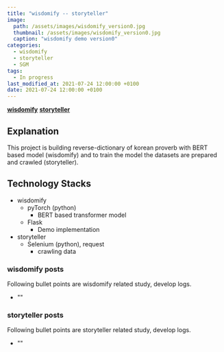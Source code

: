 ```yaml
---
title: "wisdomify -- storyteller"
image: 
  path: /assets/images/wisdomify_version0.jpg
  thumbnail: /assets/images/wisdomify_version0.jpg
  caption: "wisdomify demo version0"
categories: 
  - wisdomify
  - storyteller
  - SGM
tags:
  - In progress
last_modified_at: 2021-07-24 12:00:00 +0100
date: 2021-07-24 12:00:00 +0100
---
```


[**wisdomify**](https://github.com/eubinecto/wisdomify)
[**storyteller**](https://github.com/ArtemisDicoTiar/storyteller)

## Explanation

This project is building reverse-dictionary of korean proverb with BERT based model (wisdomify) and to train the model the datasets are prepared and crawled (storyteller).

## Technology Stacks

* wisdomify
  * pyTorch (python)
    * BERT based transformer model
  * Flask
    * Demo implementation
* storyteller
  * Selenium (python), request
    * crawling data

### wisdomify posts

Following bullet points are wisdomify related study, develop logs.

* ""

### storyteller posts

Following bullet points are storyteller related study, develop logs.

* ""
